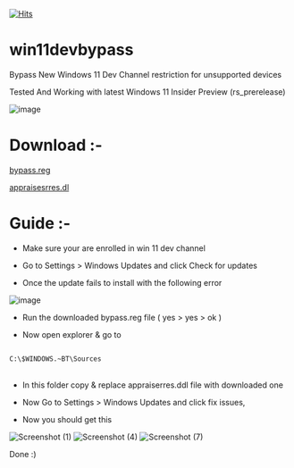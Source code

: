 [![Hits](https://hits.seeyoufarm.com/api/count/incr/badge.svg?url=https%3A%2F%2Fgithub.com%2Frushiranpise%2Fwin11devbypass&count_bg=%2379C83D&title_bg=%23555555&icon=&icon_color=%23E7E7E7&title=views&edge_flat=false)](https://hits.seeyoufarm.com)
# win11devbypass

Bypass New Windows 11 Dev Channel restriction for unsupported devices

Tested And Working with latest Windows 11 Insider Preview (rs_prerelease)

![image](https://user-images.githubusercontent.com/37355997/132634623-7689871f-a994-455a-a3cf-4557966fa751.png)

# Download :- 

[bypass.reg](https://github.com/rushiranpise/win11devbypass/raw/main/bypass.reg)

[appraisesrres.dl](https://github.com/rushiranpise/win11devbypass/raw/main/appraiserres.dll)

 
 # Guide :-

* Make sure your are enrolled in win 11 dev channel

* Go to Settings > Windows Updates and click Check for updates

* Once the update fails to install with the following error

![image](https://user-images.githubusercontent.com/37355997/132799054-09a34886-feeb-468b-b1b5-3ac39349fab3.png)

* Run the downloaded bypass.reg file ( yes > yes > ok )

* Now open explorer & go to
<code>
C:\$WINDOWS.~BT\Sources
</code>
<br>

* In this folder copy & replace appraiserres.ddl file with downloaded one

* Now Go to Settings > Windows Updates and click fix issues,

* Now you should get this 

![Screenshot (1)](https://user-images.githubusercontent.com/37355997/132633072-b52db145-8f19-4933-b389-9d20f1e0bf46.png)
![Screenshot (4)](https://user-images.githubusercontent.com/37355997/132633274-161f28d8-eb61-467e-8cbd-b1aeccb67b3d.png)
![Screenshot (7)](https://user-images.githubusercontent.com/37355997/132633309-263eac6a-c7f5-4b9f-9941-1285b62d9a89.png)

Done :)
